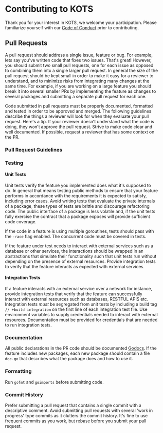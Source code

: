 # Contributing to KOTS

Thank you for your interest in KOTS, we welcome your participation. Please familiarize yourself with our 
[Code of Conduct](https://github.com/replicatedhq/kots/blob/main/CODE_OF_CONDUCT.md) prior to contributing. 

## Pull Requests 

A pull request should address a single issue, feature or bug. For example, lets say you've written code that fixes two
issues. That's great! However, you should submit two small pull requests, one for each issue as opposed to combining them
into a single larger pull request.  In general the size of the pull request should be kept small in order to make it easy 
for a reviewer to understand, and to minimize risks from integrating many changes at the same time. For example, if you 
are working on a large feature you should break it into several smaller PRs by implementing the feature as changes to 
several packages and submitting a separate pull request for each one.  

Code submitted in pull requests must be properly documented, formatted and tested in order to be approved and merged. The following 
guidelines describe the things a reviewer will look for when they evaluate your pull request. Here's a tip. 
If your reviewer doesn't understand what the code is doing, they won't approve the pull request. Strive to make code 
clear and well documented. If possible, request a reviewer that has some context on the PR.

### Pull Request Guidelines 

### Testing

#### Unit Tests 
Unit tests verify the feature you implemented does what it's supposed to do.  In general that means 
testing public methods to ensure that your feature performs in accordance with the requirements it is expected to 
satisfy, including error cases. Avoid writing tests that evaluate the private internals of a package, these types of tests 
are brittle and discourage refactoring code.  The public interface of a package is less volatile and, if the unit 
tests fully exercise the contract that a package exposes will provide sufficient code coverage. 

If the code in a feature is using multiple goroutines, tests should pass with the `-race` flag enabled.  The concurrent 
code must be covered in tests.

If the feature under test needs to interact with external services such as a database
or other services, the interactions should be wrapped in an abstractions that simulate their functionality such that unit
tests run without depending on the presence of external resources. Provide integration tests to verify that the feature
interacts as expected with external services.

#### Integration Tests
If a feature interacts with an external service over a network for instance, provide integration tests that verify that 
the feature can successfully interact with external resources such as databases, RESTFUL APIS etc.  Integration tests
*must* be segregated from unit tests by including a build tag `// +build integration` on the first line of each integration 
test file.  Use environment variables to supply credentials needed to interact with external resources. Documentation 
must be provided for credentials that are needed to run integration tests. 

### Documentation 
All public declarations in the PR code should be documented [Godocs](https://go.dev/blog/godoc).  If the feature includes 
new packages, each new package should contain a file `doc.go` that describes what the package does and how to use it. 

### Formatting 
Run `gofmt` and `goimports` before submitting code. 

### Commit History
Prefer submitting a pull request that contains a single commit with a descriptive comment.  Avoid submitting pull requests
with several 'work in progress' type commits as it clutters the commit history. It's fine to use frequent commits as you 
work, but rebase before you submit your pull request.